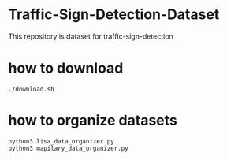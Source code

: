 # Traffic-Sign-Detection-Dataset
This repository is dataset for traffic-sign-detection 

# how to download
```
./download.sh
```

# how to organize datasets
```
python3 lisa_data_organizer.py
python3 mapilary_data_organizer.py
```